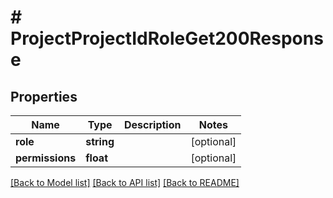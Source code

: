 # # ProjectProjectIdRoleGet200Response

## Properties

Name | Type | Description | Notes
------------ | ------------- | ------------- | -------------
**role** | **string** |  | [optional]
**permissions** | **float** |  | [optional]

[[Back to Model list]](../../README.md#models) [[Back to API list]](../../README.md#endpoints) [[Back to README]](../../README.md)
